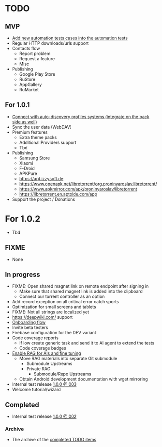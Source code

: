 # TODO

## MVP

- [Add new automation tests cases into the automation tests](./Tasks/003%20New%20automation%20tests%20to%20add/TASK.md)
- Regular HTTP downloads/urls support
- Contacts flow
  - Report problem
  - Request a feature
  - Misc
- Publishing
  - Google Play Store
  - RuStore
  - AppGallery
  - RuMarket

## For 1.0.1

- [Connect with auto-discovery profiles systems (integrate on the back side as well)](./Tasks/004%20Auto-discovery%20profiles%20systems/TASK.md) 
- Sync the user data (WebDAV)
- Premium features
  - Extra theme packs
  - Additional Providers support
  - Tbd
- Publishing
  - Samsung Store
  - Xiaomi
  - F-Droid
  - APKPure
  - https://apt.izzysoft.de
  - https://www.openapk.net/libretorrent/org.proninyaroslav.libretorrent/
  - https://www.apkmirror.com/apk/proninyaroslav/libretorrent
  - https://libretorrent.en.aptoide.com/app
- Support the project / Donations

# For 1.0.2

- Tbd

## FIXME

- None

## In progress

- FIXME: Open shared magnet link on remote endpoint after signing in
  - Make sure that shared magnet link is added into the clipboard
  - Connect our torrent controller as an option
- Add record exception on all critical error catch sports
- Optimization for small screens and tablets
- FIXME: Not all strings are localized yet
- https://deepwiki.com/ support
- [Onboarding flow](./Tasks/002%20Onboarding/TASK.md)
- Invite beta testers
- Firebase configuration for the DEV variant
- Code coverage reports
  - If low create generic task and send it to AI agent to extend the tests
  - Code coverage badges
- [Enable RAG for AIs and fine tuning](./Tasks/001%20RAG%20and%20MCP%20integration/TASK.md)
  - Move RAG materials into separate Git submodule
    - Submodule Upstreams
    - Private RAG
      - Submodule/Repo Upstreams
  - Obtain Android development documentation with wget mirroring
- Internal test release [1.0.0 @ 003](./Changes/1.0.0/003.md)
- Welcome tutorial/wizard

## Completed

- Internal test release [1.0.0 @ 002](./Changes/1.0.0/002.md)

### Archive

- The archive of the [completed TODO items](./Archive.md)
